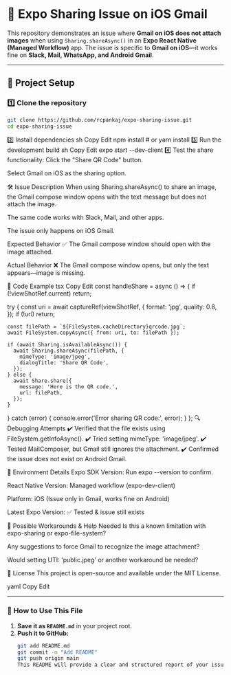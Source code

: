 # 📌 Expo Sharing Issue on iOS Gmail

This repository demonstrates an issue where **Gmail on iOS does not attach images** when using `Sharing.shareAsync()` in an **Expo React Native (Managed Workflow)** app. The issue is specific to **Gmail on iOS**—it works fine on **Slack, Mail, WhatsApp, and Android Gmail**.

---

## 📂 Project Setup

### 1️⃣ Clone the repository

```sh
git clone https://github.com/rcpankaj/expo-sharing-issue.git
cd expo-sharing-issue
```

2️⃣ Install dependencies
sh
Copy
Edit
npm install # or yarn install
3️⃣ Run the development build
sh
Copy
Edit
expo start --dev-client
4️⃣ Test the share functionality:
Click the "Share QR Code" button.

Select Gmail on iOS as the sharing option.

🛠 Issue Description
When using Sharing.shareAsync() to share an image, the Gmail compose window opens with the text message but does not attach the image.

The same code works with Slack, Mail, and other apps.

The issue only happens on iOS Gmail.

Expected Behavior
✅ The Gmail compose window should open with the image attached.

Actual Behavior
❌ The Gmail compose window opens, but only the text appears—image is missing.

📌 Code Example
tsx
Copy
Edit
const handleShare = async () => {
if (!viewShotRef.current) return;

try {
const uri = await captureRef(viewShotRef, {
format: 'jpg',
quality: 0.8,
});
if (!uri) return;

    const filePath = `${FileSystem.cacheDirectory}qrcode.jpg`;
    await FileSystem.copyAsync({ from: uri, to: filePath });

    if (await Sharing.isAvailableAsync()) {
      await Sharing.shareAsync(filePath, {
        mimeType: 'image/jpeg',
        dialogTitle: 'Share QR Code',
      });
    } else {
      await Share.share({
        message: 'Here is the QR code.',
        url: filePath,
      });
    }

} catch (error) {
console.error('Error sharing QR code:', error);
}
};
🔍 Debugging Attempts
✔️ Verified that the file exists using FileSystem.getInfoAsync().
✔️ Tried setting mimeType: 'image/jpeg'.
✔️ Tested MailComposer, but Gmail still ignores the attachment.
✔️ Confirmed the issue does not exist on Android Gmail.

📌 Environment Details
Expo SDK Version: Run expo --version to confirm.

React Native Version: Managed workflow (expo-dev-client)

Platform: iOS (Issue only in Gmail, works fine on Android)

Latest Expo Version: ✅ Tested & issue still exists

🚀 Possible Workarounds & Help Needed
Is this a known limitation with expo-sharing or expo-file-system?

Any suggestions to force Gmail to recognize the image attachment?

Would setting UTI: 'public.jpeg' or another workaround be needed?

📄 License
This project is open-source and available under the MIT License.

yaml
Copy
Edit

---

### 📌 **How to Use This File**

1. **Save it as `README.md`** in your project root.
2. **Push it to GitHub:**
   ```sh
   git add README.md
   git commit -m "Add README"
   git push origin main
   This README will provide a clear and structured report of your issue for GitHub. 🚀 Let me know if you need any changes!
   ```
